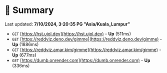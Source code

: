 # 📖 Summary
Last updated: **7/10/2024, 3:20:35 PG "Asia/Kuala_Lumpur"**

- `GET` [https://hst.ujol.dev](https://hst.ujol.dev) - **Up** (511ms)
- `GET` [https://reddviz.deno.dev/gimme](https://reddviz.deno.dev/gimme) - **Up** (1886ms)
- `GET` [https://reddviz.amar.kim/gimme](https://reddviz.amar.kim/gimme) - **Up** (677ms)
- `GET` [https://dumb.onrender.com](https://dumb.onrender.com) - **Up** (336ms)
